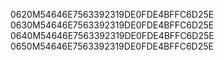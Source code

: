 0620M54646E7563392319DE0FDE4BFFC6D25E 
0630M54646E7563392319DE0FDE4BFFC6D25E
0640M54646E7563392319DE0FDE4BFFC6D25E
0650M54646E7563392319DE0FDE4BFFC6D25E
